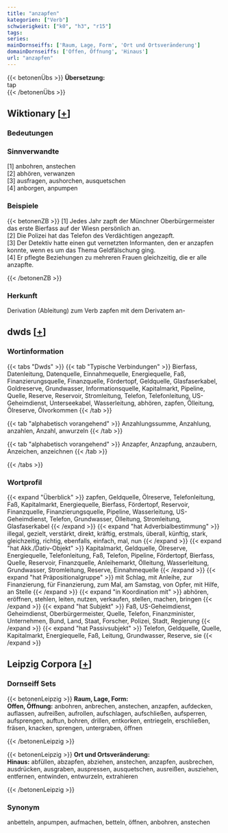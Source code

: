 ```yaml
---
title: "anzapfen"
kategorien: ["Verb"]
schwierigkeit: ["k0", "h3", "r15"]
tags:
series:
mainDornseiffs: ['Raum, Lage, Form', 'Ort und Ortsveränderung']
domainDornseiffs: ['Offen, Öffnung', 'Hinaus']
url: "anzapfen"
---
```


{{< betonenÜbs >}}
**Übersetzung:**  
tap  
{{< /betonenÜbs >}}

## Wiktionary [[+](https://de.wiktionary.org/wiki/anzapfen)]

### Bedeutungen

### Sinnverwandte
[1] anbohren, anstechen  
[2] abhören, verwanzen  
[3] ausfragen, aushorchen, ausquetschen  
[4] anborgen, anpumpen  

### Beispiele
{{< betonenZB >}}
[1] Jedes Jahr zapft der Münchner Oberbürgermeister das erste Bierfass auf der Wiesn persönlich an.  
[2] Die Polizei hat das Telefon des Verdächtigen angezapft.  
[3] Der Detektiv hatte einen gut vernetzten Informanten, den er anzapfen konnte, wenn es um das Thema Geldfälschung ging.  
[4] Er pflegte Beziehungen zu mehreren Frauen gleichzeitig, die er alle anzapfte.  

{{< /betonenZB >}}
### Herkunft
Derivation (Ableitung) zum Verb zapfen mit dem Derivatem an-  



## dwds [[+](https://www.dwds.de/wb/anzapfen)]

### Wortinformation
{{< tabs "Dwds" >}}
{{< tab "Typische Verbindungen" >}}
Bierfass, Datenleitung, Datenquelle, Einnahmequelle, Energiequelle, Faß, Finanzierungsquelle, Finanzquelle, Fördertopf, Geldquelle, Glasfaserkabel, Goldreserve, Grundwasser, Informationsquelle, Kapitalmarkt, Pipeline, Quelle, Reserve, Reservoir, Stromleitung, Telefon, Telefonleitung, US-Geheimdienst, Unterseekabel, Wasserleitung, abhören, zapfen, Ölleitung, Ölreserve, Ölvorkommen
{{< /tab >}}

{{< tab "alphabetisch vorangehend" >}}
Anzahlungssumme, Anzahlung, anzahlen, Anzahl, anwurzeln
{{< /tab >}}

{{< tab "alphabetisch vorangehend" >}}
Anzapfer, Anzapfung, anzaubern, Anzeichen, anzeichnen
{{< /tab >}}

{{< /tabs >}}

### Wortprofil
{{< expand "Überblick" >}} zapfen, Geldquelle, Ölreserve, Telefonleitung, Faß, Kapitalmarkt, Energiequelle, Bierfass, Fördertopf, Reservoir, Finanzquelle, Finanzierungsquelle, Pipeline, Wasserleitung, US-Geheimdienst, Telefon, Grundwasser, Ölleitung, Stromleitung, Glasfaserkabel {{< /expand >}}
{{< expand "hat Adverbialbestimmung" >}} illegal, gezielt, verstärkt, direkt, kräftig, erstmals, überall, künftig, stark, gleichzeitig, richtig, ebenfalls, einfach, mal, nun {{< /expand >}}
{{< expand "hat Akk./Dativ-Objekt" >}} Kapitalmarkt, Geldquelle, Ölreserve, Energiequelle, Telefonleitung, Faß, Telefon, Pipeline, Fördertopf, Bierfass, Quelle, Reservoir, Finanzquelle, Anleihemarkt, Ölleitung, Wasserleitung, Grundwasser, Stromleitung, Reserve, Einnahmequelle {{< /expand >}}
{{< expand "hat Präpositionalgruppe" >}} mit Schlag, mit Anleihe, zur Finanzierung, für Finanzierung, zum Mal, am Samstag, von Opfer, mit Hilfe, an Stelle {{< /expand >}}
{{< expand "in Koordination mit" >}} abhören, eröffnen, stehlen, leiten, nutzen, verkaufen, stellen, machen, bringen {{< /expand >}}
{{< expand "hat Subjekt" >}} Faß, US-Geheimdienst, Geheimdienst, Oberbürgermeister, Quelle, Telefon, Finanzminister, Unternehmen, Bund, Land, Staat, Forscher, Polizei, Stadt, Regierung {{< /expand >}}
{{< expand "hat Passivsubjekt" >}} Telefon, Geldquelle, Quelle, Kapitalmarkt, Energiequelle, Faß, Leitung, Grundwasser, Reserve, sie {{< /expand >}}

## Leipzig Corpora [[+](https://corpora.uni-leipzig.de/en/res?word=anzapfen&corpusId=deu_newscrawl-public_2018)]

### Dornseiff Sets
{{< betonenLeipzig >}}
**Raum, Lage, Form:**  
**Offen, Öffnung:** anbohren, anbrechen, anstechen, anzapfen, aufdecken, auflassen, aufreißen, aufrollen, aufschlagen, aufschließen, aufsperren, aufsprengen, auftun, bohren, drillen, entkorken, entriegeln, erschließen, fräsen, knacken, sprengen, untergraben, öffnen  

{{< /betonenLeipzig >}}


{{< betonenLeipzig >}}
**Ort und Ortsveränderung:**  
**Hinaus:** abfüllen, abzapfen, abziehen, anstechen, anzapfen, ausbrechen, ausdrücken, ausgraben, auspressen, ausquetschen, ausreißen, ausziehen, entfernen, entwinden, entwurzeln, extrahieren  

{{< /betonenLeipzig >}}

### Synonym
anbetteln, anpumpen, aufmachen, betteln, öffnen, anbohren, anstechen

